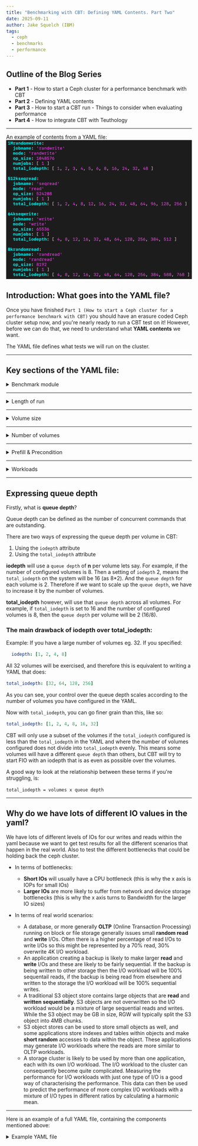 ```yaml
---
title: "Benchmarking with CBT: Defining YAML Contents. Part Two"
date: 2025-09-11
author: Jake Squelch (IBM)
tags:
  - ceph
  - benchmarks
  - performance
---
```


## Outline of the Blog Series  

- **Part 1** - How to start a Ceph cluster for a performance benchmark with CBT  
- **Part 2** - Defining YAML contents  
- **Part 3** - How to start a CBT run - Things to consider when evaluating performance  
- **Part 4** - How to integrate CBT with Teuthology  

---
An example of contents from a YAML file:
![alt text](images/yaml-contents.png "Example of YAML workload")

## Introduction: What goes into the YAML file?  

Once you have finished `Part 1 (How to start a Ceph cluster for a performance benchmark with CBT)` you should have an erasure coded Ceph cluster setup now, and you're nearly ready to run a CBT test on it! However, before we can do that, we need to understand what **YAML contents** we want.  

The YAML file defines what tests we will run on the cluster.  

---

## Key sections of the YAML file:  

<details>
<summary>Benchmark module</summary> 

In our example, we will be using **librbdfio**.  

Example:

```yaml
benchmarks:
  librbdfio:
    rbdname: "cbt-librbdfio"
    <insert details here>
```
</details>

---

<details>
<summary>Length of run</summary> 

We configure a **ramp** and a **time** for each test:  

- **Ramp** → warmup period where no data is collected.  
- **Time** → duration for which each test will run and collect results.  

The `ramp` time ensures that the I/O test gets into a steady state before the I/O measurement starts, it is quite common that **write** caches give unrealistically high performance at the start of the test while the cache fills up and that **read** caches give slightly lower performance at the start of the test while they are filled. Caches may be implemented in the drives or in the software.

A very short `duration` test will get performance measurements quicker but might not reflect the performance you will see in real use. Reasons for this include background processes that periodically perform work to clean up and issues such as fragmentation that typically become worse the longer the test is run for.
If doing a performance run multiple times gives different results then it is possible that the test duration is too short.

- It's important to note that the specified amount of time and ramp within librbdfio will apply to all workloads elsewhere specified in the YAML.
- **However**, these can be overridden by specifying a time or ramp within a specific workload. You will see an example of this within the precondition section, where time is overridden to 600 (10 minutes).

Example: 

```yaml
  librbdfio:
    time: 90 #in seconds
    ramp: 30 #in seconds
```
</details>

---

<details>
<summary>Volume size</summary>

Storage systems may give different performance depending how full they are, where there are fixed sized caches the cache hit ratio will be higher when testing a smaller quantity of storage, dealing with fragmentation and garbage colleciton takes more time when there is less free capacity.
Ideally configure the performance test to use over 50% of the physical storage to get measurements representative of real world use.

- Ideally, this should match the volume size created in **Part 1** when setting up the EC profile.  
- If this value is lower than the RBD image size, then only that amount of data specified will be written.  
- If the value is grater, then only the amount of data equivalent to the RBD image size will be written.

Example:

```yaml
  librbdfio:
    vol_size: 52500 #in megabytes
```
</details>

---

<details>
<summary>Number of volumes</summary>

This is the same number of volumes you defined in **Part 1**.  

Example:
```yaml
  librbdfio:
    volumes_per_client: [8]
```
</details>

---

<details>
<summary>Prefill & Precondition </summary> 

- **Prefill** → filling all volumes with sequential writes.  
- **Precondition** → adding random writes to simulate real-world workloads.

Example:

```yaml
  librbdfio:
    prefill:
      blocksize: '64k'
      numjobs: 1

    workloads:
      precondition:
        jobname: 'precond1rw'
        mode: 'randwrite'
        time: 600
        op_size: 65536
        numjobs: [ 1 ]
        total_iodepth: [ 16 ]
        monitor: False
```

- Note here that the time here is overriding the time specified in the librbdfio (global) section of the YAML. Not specifying a time will use the default value spceified in the outer (librbdfio) section.
</details>  

---

<details>
<summary>Workloads</summary>

Example:  

```yaml
librbdfio:
  workloads:
    Seq32kwrite:
      jobname: 'seqwrite'
      mode: 'write'
      op_size: 32768
      numjobs: [ 1 ]
      total_iodepth: [ 2, 4, 8, 16, 32, 64, 128, 256, 512, 768 ]
```
The above is an example of a 32k sequential write, we configure different levels of total_iodepth.
</details>

---

## Expressing queue depth

Firstly, what is **queue depth**?

Queue depth can be defined as the number of concurrent commands that are outstanding.

There are two ways of expressing the queue depth per volume in CBT:
1. Using the `iodepth` attribute
2. Using the `total_iodepth` attribute

**iodepth** will use a `queue depth` of **n** per volume lets say. For example, if the number of configured volumes is 8. Then a setting of `iodepth` 2, means the `total_iodepth` on the system will be 16 (as 8*2). And the `queue depth` for each volume is 2. Therefore if we want to scale up the `queue depth`, we have to increase it by the number of volumes. 

**total_iodepth** however, will use that `queue depth` across all volumes. For example, if `total_iodepth` is set to 16 and the number of configured volumes is 8, then the `queue depth` per volume will be 2 (16/8). 

### The main drawback of iodepth over total_iodepth:

Example: If you have a large number of volumes eg. 32. If you specified:
```yaml
  iodepth: [1, 2, 4, 8]
```
All 32 volumes will be exercised, and therefore this is equivalent to writing a YAML that does:
```yaml
total_iodepth: [32, 64, 128, 256]
```
As you can see, your control over the queue depth scales according to the number of volumes you have configured in the YAML.

Now with `total_iodepth`, you can go finer grain than this, like so:
```yaml
total_iodepth: [1, 2, 4, 8, 16, 32]
```

CBT will only use a subset of the volumes if the `total_iodepth` configured is less than the `total_iodepth` in the YAML and where the number of volumes configured does not divide into `total_iodepth` evenly. This means some volumes will have a different `queue depth` than others, but CBT will try to start FIO with an iodepth that is as even as possible over the volumes.

A good way to look at the relationship between these terms if you're struggling, is:

`total_iodepth = volumes x queue depth`

---

## Why do we have lots of different IO values in the yaml?

We have lots of different levels of IOs for our writes and reads within the yaml because we want to get test results for all the different scenarios that happen in the real world. Also to test the different bottlenecks that could be holding back the ceph cluster. 
- In terms of bottlenecks:
   - **Short IOs** will usually have a CPU bottleneck (this is why the x axis is IOPs for small IOs)
   - **Larger IOs** are more likely to suffer from network and device storage bottlenecks (this is why the x axis turns to Bandwidth for the larger IO sizes)

- In terms of real world scenarios:
   - A database, or more generally **OLTP** (Online Transaction Processing) running on block or file storage generally issues small **random read** and **write** I/Os. Often there is a higher percentage of read I/Os to write I/Os so this might be represented by a 70% read, 30% overwrite 4K I/O workload.
   - An application creating a backup is likely to make larger **read** and **write** I/Os and these are likely to be fairly sequential. If the backup is being written to other storage then the I/O workload will be 100% sequentail reads, if the backup is being read from elsewhere and written to the storage the I/O workload will be 100% sequential writes.
   - A traditional S3 object store contains large objects that are **read** and **written sequentially**. S3 objects are not overwritten so the I/O workload would be a mixture of large sequential reads and writes. While the S3 object may be GB in size, RGW will typically split the S3 object into 4MB chunks.
   - S3 object stores can be used to store small objects as well, and some applications store indexes and tables within objects and make **short random** accesses to data within the object. These applications may generate I/O workloads where the reads are more similar to OLTP workloads.
   - A storage cluster is likely to be used by more than one application, each with its own I/O workload. The I/O workload to the cluster can consequently become quite complicated.
Measuring the performance for I/O workloads with just one type of I/O is a good way of characterising the performance. This data can then be used to predict the performance of more complex I/O workloads with a mixture of I/O types in different ratios by calculating a harmonic mean. 

---
Here is an example of a full YAML file, containing the components mentioned above:

<details>
<summary>Example YAML file</summary> 

Here is an example of a YAML file, you can have a lot more workloads than this of course, I just have a few for simplicity purposes.

```yaml
cluster:

  user: #specify user here 
  head: #specify head here
  clients: #specify clients here
  osds: #specify OSDs here
  mons:
    #specify mons here
  mgrs:
    #specify mgrs here
  osds_per_node: 8
  fs: 'xfs'
  mkfs_opts: '-f -i size=2048'
  mount_opts: '-o inode64,noatime,logbsize=256k'
  conf_file: '/cbt/ceph.conf.4x1x1.fs'
  iterations: 1
  use_existing: True
  clusterid: "ceph"
  tmp_dir: "/tmp/cbt"
  ceph-osd_cmd: "/usr/bin/ceph-osd"
  ceph-mon_cmd: "/usr/bin/ceph-mon"
  ceph-run_cmd: "/usr/bin/ceph-run"
  rados_cmd: "/usr/bin/rados"
  ceph_cmd: "/usr/bin/ceph"
  rbd_cmd: "/usr/bin/rbd"
  ceph-mgr_cmd: "/usr/bin/ceph-mgr"
  pdsh_ssh_args: "-a -x -l%u %h"

monitoring_profiles:
  collectl:
     args: '-c 18 -sCD -i 10 -P -oz -F0 --rawtoo --sep ";" -f {collectl_dir}'

benchmarks:
  librbdfio:
    time: 90
    ramp: 30
    time_based: True
    norandommap: True
    vol_size: 52500
    use_existing_volumes: True
    procs_per_volume: [1]
    volumes_per_client: [16]
    osd_ra: [4096]
    cmd_path: '/usr/local/bin/fio'
    create_report: True
    wait_pgautoscaler_timeout: 20
    poolname: 'rbd_replicated'
    log_iops: True
    log_bw:  True
    log_lat: True
    fio_out_format: 'json'
    log_avg_msec: 100
    rbdname: "cbt-librbdfio"
    poolname: "rbd_replicated"
    prefill:
      blocksize: '64k'
      numjobs: 1

    workloads:
      precondition:
        jobname: 'precond1rw'
        mode: 'randwrite'
        time: 600
        op_size: 65536
        numjobs: [ 1 ]
        total_iodepth: [ 16 ]
        monitor: False 

      seq32kwrite:
        jobname: 'seqwrite'
        mode: 'write'
        op_size: 32768
        numjobs: [ 1 ]
        total_iodepth: [ 2, 4, 8, 16, 32, 64, 128, 256, 512, 768 ]
      4krandomread:
        jobname: 'randread'
        mode: 'randread'
        op_size: 4096
        numjobs: [ 1 ]
        total_iodepth: [ 4, 8, 12, 16, 32, 48, 64, 128, 256, 384, 588, 768 ]
```
</details>

